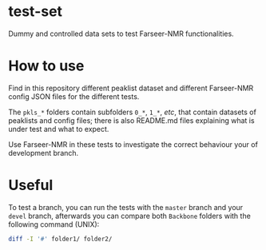 # test-set

Dummy and controlled data sets to test Farseer-NMR functionalities.

# How to use

Find in this repository different peaklist dataset and different Farseer-NMR config JSON files for the different tests.

The `pkls_*` folders contain subfolders `0_*`, `1_*`, _etc_, that contain datasets of peaklists and config files; there is also README.md files explaining what is under test and what to expect.

Use Farseer-NMR in these tests to investigate the correct behaviour your of development branch.

# Useful

To test a branch, you can run the tests with the `master` branch and your `devel` branch, afterwards you can compare both `Backbone` folders with the following command (UNIX):

```bash
diff -I '#' folder1/ folder2/
```